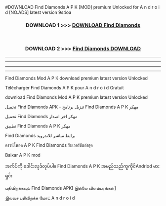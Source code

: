 #DOWNLOAD Find Diamonds  A P K [MOD] premium Unlocked for A n d r o i d [NO.ADS] latest version 9s4oa



<div align="center">

<h3>DOWNLOAD 1 >>> <a href="https://teeasianyam.web.app?sq=Find Diamonds ">DOWNLOAD Find Diamonds  </a></h3><br>

<h3>DOWNLOAD 2 >>> <a href="https://teeasianyam.web.app?sq=Find Diamonds  ">Find Diamonds   DOWNLOAD </a></h3>

</div>


----------------------------------------------------------

----------------------------------------------------------

----------------------------------------------------------

----------------------------------------------------------


Find Diamonds   Mod A P K download premium latest version Unlocked

Télécharger Find Diamonds   A P K pour A n d r o i d Gratuit

download Find Diamonds   Mod A P K premium latest version Unlocked

تحميل Find Diamonds   APK - تنزيل برنامج Find Diamonds   A P K مهكر

تحميل Find Diamonds   مهكر اخر اصدار

تطبيق Find Diamonds   A P K مهكر

Find Diamonds   برابط مباشر للاندرويد

ดาวน์โหลด A P K Find Diamonds   รับเวอร์ชันล่าสุด

Baixar A P K mod

အက်ပ်ကို ဒေါင်းလုဒ်လုပ်ပါ။ Find Diamonds   A P K အမည်သည်ကူကိုင်Andriod ဗားရှင်း

பதிவிறக்கவும் Find Diamonds   APK[ இல்லை விளம்பரங்கள்] 
 
இலவச பதிவிறக்க மோட் A n d r o i d



